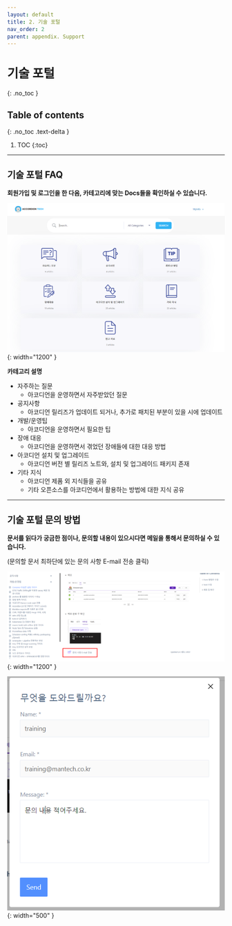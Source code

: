 ```yaml
---
layout: default
title: 2. 기술 포털
nav_order: 2
parent: appendix. Support
---
```


# 기술 포털
{: .no_toc }

## Table of contents
{: .no_toc .text-delta }

1. TOC
{:toc}


---
## 기술 포털 FAQ

**회원가입 및 로그인을 한 다음, 카테고리에 맞는 Docs들을 확인하실 수 있습니다.**

![tech_menu](/assets/images/support/tech_menu.png){: width="1200" }


**카테고리 설명**
- 자주하는 질문 
  +	아코디언을 운영하면서 자주받았던 질문
- 공지사항 
  + 아코디언 릴리즈가 업데이트 되거나, 추가로 패치된 부분이 있을 시에 업데이트
- 개발/운영팁 
  + 아코디언을 운영하면서 필요한 팁
- 장애 대응 
  + 아코디언을 운영하면서 겪었던 장애들에 대한 대응 방법
- 아코디언 설치 및 업그레이드
  + 아코디언 버전 별 릴리즈 노트와, 설치 및 업그레이드 패키지 존재
- 기타 지식
  + 아코디언 제품 외 지식들을 공유
  + 기타 오픈소스를 아코디언에서 활용하는 방법에 대한 지식 공유


---
## 기술 포털 문의 방법

**문서를 읽다가 궁금한 점이나, 문의할 내용이 있으시다면 메일을 통해서 문의하실 수 있습니다.**

(문의할 문서 최하단에 있는 문의 사항 E-mail 전송 클릭)

![tech_email_sendmail_1](/assets/images/support/tech_email_sendmail_1.png){: width="1200" }

![tech_email_sendmail_2](/assets/images/support/tech_email_sendmail_2.png){: width="500" }